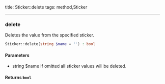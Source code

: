title: Sticker::delete
tags: method,Sticker

---

<div class="method">
<h3 class="method-name">delete</h3>
<p>Deletes the value from the specified sticker.</p>

```php
Sticker::delete(string $name = '') : bool
```

#### Parameters

*  string $name If omitted all sticker values will be deleted.


#### Returns `bool`




</div>